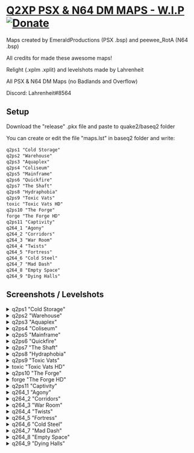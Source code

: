 # [Q2XP PSX & N64 DM MAPS - W.I.P](https://github.com/Lahrenheit/Q2XP-PSX-N64-DM-Maps) [![Donate](https://tinyurl.com/2fjj49ru)](http://tinyurl.com/lahrenheit)

Maps created by EmeraldProductions (PSX .bsp) and peewee_RotA (N64 .bsp)

All credits for made these awesome maps!

Relight (.xplm .xplit) and levelshots made by Lahrenheit

All PSX & N64 DM Maps (no Badlands and Overflow)

Discord: Lahrenheit#8564


## Setup

Download the "release" .pkx file and paste to quake2/baseq2 folder

You can create or edit the file "maps.lst" in baseq2 folder and write:
```
q2ps1 "Cold Storage"
q2ps2 "Warehouse"
q2ps3 "Aquaplex"
q2ps4 "Coliseum"
q2ps5 "Mainframe"
q2ps6 "Quickfire"
q2ps7 "The Shaft"
q2ps8 "Hydraphobia"
q2ps9 "Toxic Vats"
toxic "Toxic Vats HD"
q2ps10 "The Forge"
forge "The Forge HD"
q2ps11 "Captivity"
q264_1 "Agony"
q264_2 "Corridors"
q264_3 "War Room"
q264_4 "Twists"
q264_5 "Fortress"
q264_6 "Cold Steel"
q264_7 "Mad Dash"
q264_8 "Empty Space"
q264_9 "Dying Halls"
```

## Screenshots / Levelshots

<details><summary>q2ps1 "Cold Storage"</summary>
<p>
  
![Screenshot 1](https://github.com/Lahrenheit/Q2XP-PSX-DM-Maps/blob/main/levelshots/q2ps1.jpg)
</p>
</details>

<details><summary>q2ps2 "Warehouse"</summary>
<p>
  
![Screenshot 2](https://github.com/Lahrenheit/Q2XP-PSX-DM-Maps/blob/main/levelshots/q2ps2.jpg)
</p>
</details>

<details><summary>q2ps3 "Aquaplex"</summary>
<p>
  
![Screenshot 3](https://github.com/Lahrenheit/Q2XP-PSX-DM-Maps/blob/main/levelshots/q2ps3.jpg)
</p>
</details>

<details><summary>q2ps4 "Coliseum"</summary>
<p>
  
![Screenshot 4](https://github.com/Lahrenheit/Q2XP-PSX-DM-Maps/blob/main/levelshots/q2ps4.jpg)
</p>
</details>

<details><summary>q2ps5 "Mainframe"</summary>
<p>
  
![Screenshot 5](https://github.com/Lahrenheit/Q2XP-PSX-DM-Maps/blob/main/levelshots/q2ps5.jpg)
</p>
</details>

<details><summary>q2ps6 "Quickfire"</summary>
<p>
  
![Screenshot 6](https://github.com/Lahrenheit/Q2XP-PSX-DM-Maps/blob/main/levelshots/q2ps6.jpg)
</p>
</details>

<details><summary>q2ps7 "The Shaft"</summary>
<p>
  
![Screenshot 7](https://github.com/Lahrenheit/Q2XP-PSX-DM-Maps/blob/main/levelshots/q2ps7.jpg)
</p>
</details>

<details><summary>q2ps8 "Hydraphobia"</summary>
<p>
  
![Screenshot 8](https://github.com/Lahrenheit/Q2XP-PSX-DM-Maps/blob/main/levelshots/q2ps8.jpg)
</p>
</details>

<details><summary>q2ps9 "Toxic Vats"</summary>
<p>
  
![Screenshot 9](https://github.com/Lahrenheit/Q2XP-PSX-DM-Maps/blob/main/levelshots/q2ps9.jpg)
</p>
</details>

<details><summary>toxic "Toxic Vats HD"</summary>
<p>
  
![Screenshot 10](https://github.com/Lahrenheit/Q2XP-PSX-DM-Maps/blob/main/levelshots/toxic.jpg)
</p>
</details>

<details><summary>q2ps10 "The Forge"</summary>
<p>
  
![Screenshot 11](https://github.com/Lahrenheit/Q2XP-PSX-DM-Maps/blob/main/levelshots/q2ps10.jpg)
</p>
</details>

<details><summary>forge "The Forge HD"</summary>
<p>
  
![Screenshot 12](https://github.com/Lahrenheit/Q2XP-PSX-DM-Maps/blob/main/levelshots/forge.jpg)
</p>
</details>

<details><summary>q2ps11 "Captivity"</summary>
<p>
  
![Screenshot 13](https://github.com/Lahrenheit/Q2XP-PSX-DM-Maps/blob/main/levelshots/q2ps11.jpg)
</p>
</details>

<details><summary>q264_1 "Agony"</summary>
<p>
  
![Screenshot 13](https://github.com/Lahrenheit/Q2XP-PSX-DM-Maps/blob/main/levelshots/q264_1.jpg)
</p>
</details>

<details><summary>q264_2 "Corridors"</summary>
<p>
  
![Screenshot 13](https://github.com/Lahrenheit/Q2XP-PSX-DM-Maps/blob/main/levelshots/q264_2.jpg)
</p>
</details>

<details><summary>q264_3 "War Room"</summary>
<p>
  
![Screenshot 13](https://github.com/Lahrenheit/Q2XP-PSX-DM-Maps/blob/main/levelshots/q264_3.jpg)
</p>
</details>

<details><summary>q264_4 "Twists"</summary>
<p>
  
![Screenshot 13](https://github.com/Lahrenheit/Q2XP-PSX-DM-Maps/blob/main/levelshots/q264_4.jpg)
</p>
</details>

<details><summary>q264_5 "Fortress"</summary>
<p>
  
![Screenshot 13](https://github.com/Lahrenheit/Q2XP-PSX-DM-Maps/blob/main/levelshots/q264_5.jpg)
</p>
</details>

<details><summary>q264_6 "Cold Steel"</summary>
<p>
  
![Screenshot 13](https://github.com/Lahrenheit/Q2XP-PSX-DM-Maps/blob/main/levelshots/q264_6.jpg)
</p>
</details>

<details><summary>q264_7 "Mad Dash"</summary>
<p>
  
![Screenshot 13](https://github.com/Lahrenheit/Q2XP-PSX-DM-Maps/blob/main/levelshots/q264_7.jpg)
</p>
</details>

<details><summary>q264_8 "Empty Space"</summary>
<p>
  
![Screenshot 13](https://github.com/Lahrenheit/Q2XP-PSX-DM-Maps/blob/main/levelshots/q264_8.jpg)
</p>
</details>

<details><summary>q264_9 "Dying Halls"</summary>
<p>
  
![Screenshot 13](https://github.com/Lahrenheit/Q2XP-PSX-DM-Maps/blob/main/levelshots/q264_9.jpg)
</p>
</details>


